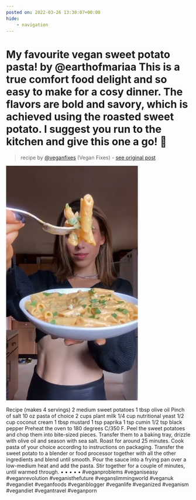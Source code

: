 ```yaml
---
posted on: 2022-03-26 13:30:07+00:00
hide:
    - navigation
---
```


# My favourite vegan sweet potato pasta! by @earthofmariaa This is a true comfort food delight and so easy to make for a cosy dinner. The flavors are bold and savory, which is achieved using the roasted sweet potato. I suggest you run to the kitchen and give this one a go! 🍝 

> recipe by [@veganfixes](https://www.instagram.com/veganfixes/) 
(Vegan Fixes) - [see original post](https://instagram.com/p/CbkZnGcpR2B)

![](../img/veganfixes_26-03-2022_1303.png)


Recipe (makes 4 servings)
2 medium sweet potatoes
1 tbsp olive oil
Pinch of salt
10 oz pasta of choice
2 cups plant milk
1/4 cup nutritional yeast
1/2 cup coconut cream
1 tbsp mustard
1 tsp paprika
1 tsp cumin
1/2 tsp black pepper
Preheat the oven to 180 degrees C/350 F. Peel the sweet potatoes and chop them into bite-sized pieces. Transfer them to a baking tray, drizzle with olive oil and season with sea salt. Roast for around 25 minutes. Cook pasta of your choice according to instructions on packaging. Transfer the sweet potato to a blender or food processor together with all the other ingredients and blend until smooth. Pour the sauce into a frying pan over a low-medium heat and add the pasta. Stir together for a couple of minutes, until warmed through.
•
•
•
•
•
\#veganproblems \#veganiseasy \#veganrevolution \#veganisthefuture \#veganslimmingworld \#veganuk \#vegandiet \#veganfoods \#veganblogger \#veganlife \#veganized \#veganism \#vegandiet \#vegantravel \#veganporn 